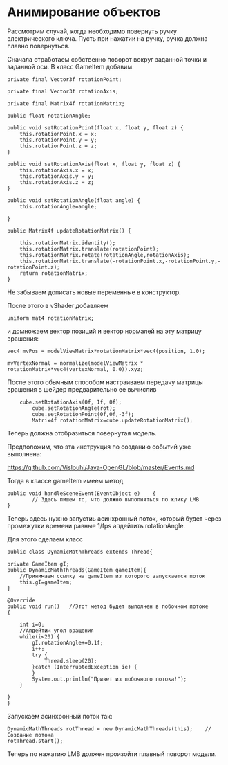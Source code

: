 # Анимирование объектов

Рассмотрим случай, когда необходимо повернуть ручку электрического ключа. Пусть при нажатии на ручку, ручка должна плавно повернуться.

Сначала отработаем собственно поворот вокруг заданной точки и заданной оси. В класс GameItem добавим:

    private final Vector3f rotationPoint;
    
    private final Vector3f rotationAxis;
    
    private final Matrix4f rotationMatrix;
    
    public float rotationAngle;

    public void setRotationPoint(float x, float y, float z) {
        this.rotationPoint.x = x;
        this.rotationPoint.y = y;
        this.rotationPoint.z = z;
    }
    
    public void setRotationAxis(float x, float y, float z) {
        this.rotationAxis.x = x;
        this.rotationAxis.y = y;
        this.rotationAxis.z = z;
    }
    
    public void setRotationAngle(float angle) {
        this.rotationAngle=angle;
        
    }
    
    public Matrix4f updateRotationMatrix() {
    	
    	this.rotationMatrix.identity();
    	this.rotationMatrix.translate(rotationPoint);
    	this.rotationMatrix.rotate(rotationAngle,rotationAxis);
    	this.rotationMatrix.translate(-rotationPoint.x,-rotationPoint.y,-rotationPoint.z);
    	return rotationMatrix;
    }

Не забываем дописать новые переменные в конструктор.

После этого в vShader добавляем

	uniform mat4 rotationMatrix;

и домножаем вектор позиций и вектор нормалей на эту матрицу врашения:

	vec4 mvPos = modelViewMatrix*rotationMatrix*vec4(position, 1.0);

	mvVertexNormal = normalize(modelViewMatrix * rotationMatrix*vec4(vertexNormal, 0.0)).xyz;

После этого обычным способом настраиваем передачу матрицы врашения в шейдер предварительно ее вычислив

	    сube.setRotationAxis(0f, 1f, 0f);
            cube.setRotationAngle(rot);
            cube.setRotationPoint(0f,0f,-3f);
            Matrix4f rotationMatrix=cube.updateRotationMatrix();

Теперь должна отобразиться повернутая модель.




Предположим, что эта инструкция по созданию событий уже выполнена:

https://github.com/Vislouhi/Java-OpenGL/blob/master/Events.md

Тогда в классе gameItem имеем метод

    public void handleSceneEvent(EventObject e)    {
		    // Здесь пишем то, что должно выполняться по клику LMB     	  	
    }
    
Теперь здесь нужно запустиь асинхронный поток, который будет через промежутки времени равные 1/fps апдейтить rotationAngle.

Для этого сделаем класс

	public class DynamicMathThreads extends Thread{
	
	private GameItem gI;
	public DynamicMathThreads(GameItem gameItem){
		//Принимаем ссылку на gameItem из которого запускается поток
		this.gI=gameItem;
	}

	@Override
	public void run()	//Этот метод будет выполнен в побочном потоке
	{
		
		int i=0;
		//Апдейтим угол вращения
		while(i<20) {
			gI.rotationAngle+=0.1f;
			i++;
			try {
				Thread.sleep(20);
			}catch (InterruptedException ie) {
			}
			System.out.println("Привет из побочного потока!");
		}

	}
	}
	
Запускаем асинхронный поток так:

	DynamicMathThreads rotThread = new DynamicMathThreads(this);	//Создание потока
	rotThread.start();

Теперь по нажатию LMB должен произойти плавный поворот модели.
